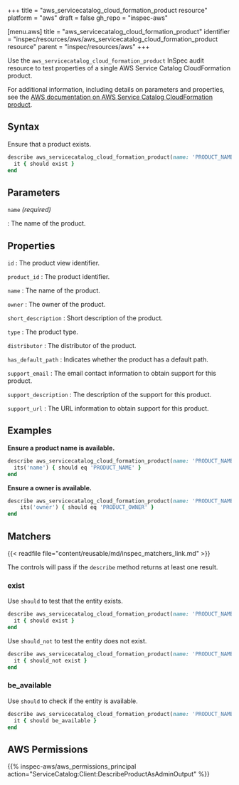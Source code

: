 +++
title = "aws_servicecatalog_cloud_formation_product resource"
platform = "aws"
draft = false
gh_repo = "inspec-aws"

[menu.aws]
title = "aws_servicecatalog_cloud_formation_product"
identifier = "inspec/resources/aws/aws_servicecatalog_cloud_formation_product resource"
parent = "inspec/resources/aws"
+++

Use the `aws_servicecatalog_cloud_formation_product` InSpec audit resource to test properties of a single AWS Service Catalog CloudFormation product.

For additional information, including details on parameters and properties, see the [AWS documentation on AWS Service Catalog CloudFormation product](https://docs.aws.amazon.com/AWSCloudFormation/latest/UserGuide/aws-resource-servicecatalog-cloudformationproduct.html).

## Syntax

Ensure that a product exists.

```ruby
describe aws_servicecatalog_cloud_formation_product(name: 'PRODUCT_NAME') do
  it { should exist }
end
```

## Parameters

`name` _(required)_

: The name of the product.

## Properties

`id`
: The product view identifier.

`product_id`
: The product identifier.

`name`
: The name of the product.

`owner`
: The owner of the product.

`short_description`
: Short description of the product.

`type`
: The product type.

`distributor`
: The distributor of the product.

`has_default_path`
: Indicates whether the product has a default path.

`support_email`
: The email contact information to obtain support for this product.

`support_description`
: The description of the support for this product.

`support_url`
: The URL information to obtain support for this product.

## Examples

**Ensure a product name is available.**

```ruby
describe aws_servicecatalog_cloud_formation_product(name: 'PRODUCT_NAME') do
  its('name') { should eq 'PRODUCT_NAME' }
end
```

**Ensure a owner is available.**

```ruby
describe aws_servicecatalog_cloud_formation_product(name: 'PRODUCT_NAME') do
    its('owner') { should eq 'PRODUCT_OWNER' }
end
```

## Matchers

{{< readfile file="content/reusable/md/inspec_matchers_link.md" >}}

The controls will pass if the `describe` method returns at least one result.

### exist

Use `should` to test that the entity exists.

```ruby
describe aws_servicecatalog_cloud_formation_product(name: 'PRODUCT_NAME') do
  it { should exist }
end
```

Use `should_not` to test the entity does not exist.

```ruby
describe aws_servicecatalog_cloud_formation_product(name: 'PRODUCT_NAME') do
  it { should_not exist }
end
```

### be_available

Use `should` to check if the entity is available.

```ruby
describe aws_servicecatalog_cloud_formation_product(name: 'PRODUCT_NAME') do
  it { should be_available }
end
```

## AWS Permissions

{{% inspec-aws/aws_permissions_principal action="ServiceCatalog:Client:DescribeProductAsAdminOutput" %}}
